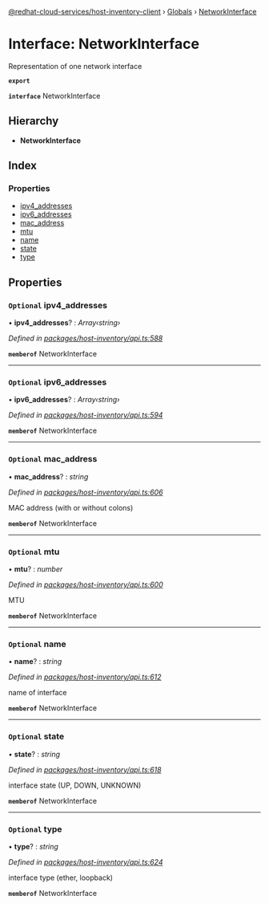 [@redhat-cloud-services/host-inventory-client](../README.md) › [Globals](../globals.md) › [NetworkInterface](networkinterface.md)

# Interface: NetworkInterface

Representation of one network interface

**`export`** 

**`interface`** NetworkInterface

## Hierarchy

* **NetworkInterface**

## Index

### Properties

* [ipv4_addresses](networkinterface.md#optional-ipv4_addresses)
* [ipv6_addresses](networkinterface.md#optional-ipv6_addresses)
* [mac_address](networkinterface.md#optional-mac_address)
* [mtu](networkinterface.md#optional-mtu)
* [name](networkinterface.md#optional-name)
* [state](networkinterface.md#optional-state)
* [type](networkinterface.md#optional-type)

## Properties

### `Optional` ipv4_addresses

• **ipv4_addresses**? : *Array‹string›*

*Defined in [packages/host-inventory/api.ts:588](https://github.com/RedHatInsights/javascript-clients/blob/master/packages/host-inventory/api.ts#L588)*

**`memberof`** NetworkInterface

___

### `Optional` ipv6_addresses

• **ipv6_addresses**? : *Array‹string›*

*Defined in [packages/host-inventory/api.ts:594](https://github.com/RedHatInsights/javascript-clients/blob/master/packages/host-inventory/api.ts#L594)*

**`memberof`** NetworkInterface

___

### `Optional` mac_address

• **mac_address**? : *string*

*Defined in [packages/host-inventory/api.ts:606](https://github.com/RedHatInsights/javascript-clients/blob/master/packages/host-inventory/api.ts#L606)*

MAC address (with or without colons)

**`memberof`** NetworkInterface

___

### `Optional` mtu

• **mtu**? : *number*

*Defined in [packages/host-inventory/api.ts:600](https://github.com/RedHatInsights/javascript-clients/blob/master/packages/host-inventory/api.ts#L600)*

MTU

**`memberof`** NetworkInterface

___

### `Optional` name

• **name**? : *string*

*Defined in [packages/host-inventory/api.ts:612](https://github.com/RedHatInsights/javascript-clients/blob/master/packages/host-inventory/api.ts#L612)*

name of interface

**`memberof`** NetworkInterface

___

### `Optional` state

• **state**? : *string*

*Defined in [packages/host-inventory/api.ts:618](https://github.com/RedHatInsights/javascript-clients/blob/master/packages/host-inventory/api.ts#L618)*

interface state (UP, DOWN, UNKNOWN)

**`memberof`** NetworkInterface

___

### `Optional` type

• **type**? : *string*

*Defined in [packages/host-inventory/api.ts:624](https://github.com/RedHatInsights/javascript-clients/blob/master/packages/host-inventory/api.ts#L624)*

interface type (ether, loopback)

**`memberof`** NetworkInterface
